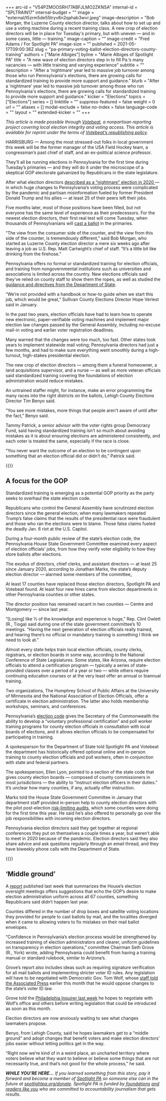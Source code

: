 +++
arc-id = "V54PZMOOSRH77ABFJLMO2ZKNSA"
internal-id = "SPLTRAIN17"
internal-budget = ""
image = "external/t5zrm5de55tryv8n2qahab3wvr.jpeg"
image-description = "Bob Morgan, the Luzerne County election director, talks about how to set up and use a voting machine during a recent training class. A new crop of election directors will be in place for Tuesday's primary, but with uneven — and in some cases, little — training."
image-caption = ""
image-credit = "Fred Adams / For Spotlight PA"
image-size = ""
published = 2021-05-17T09:00:36Z
slug = "pa-primary-voting-ballot-election-directors-county-training"
authors = ["Marie Albiges"]
byline = "Marie Albiges of Spotlight PA"
title = "A new wave of election directors step in to fill Pa.’s many vacancies — with little training and varying experience"
subtitle = ""
description = "After a ‘nightmare’ year led to massive job turnover among those who run Pennsylvania's elections, there are growing calls for standardized training to provide more support and guidance."
blurb = "After a ‘nightmare’ year led to massive job turnover among those who run Pennsylvania's elections, there are growing calls for standardized training to provide more support and guidance."
kicker = "Elections"
topics = ["Elections"]
series = []
linktitle = ""
suppress-featured = false
weight = 0
url = ""
aliases = []
modal-exclude = false
no-index = false
language-code = ""
layout = ""
extended-kicker = ""
+++

<i>This article is made possible through </i><a href="http://votebeat.org/"><i>Votebeat</i></a><i>, a nonpartisan reporting project covering local election integrity and voting access. This article is available for reprint under the terms of </i><a href="https://www.votebeat.org/pages/republishing"><i>Votebeat’s republishing policy</i></a><i>.</i>

HARRISBURG — Among the most stressed-out folks in local government this week will be the former manager of the USA Field Hockey team, a congressman’s past chief of staff, and an ex-political science professor.

They’ll all be running elections in Pennsylvania for the first time during Tuesday’s primaries — and they will do it under the microscope of a skeptical GOP electorate galvanized by Republicans in the state legislature.

After what election directors <a href="https://lesspage.com/news/2020/12/pennsylvania-election-2020-officials-retiring-nightmare/">described as a “nightmare” election in 2020 </a>— in which huge changes to Pennsylvania’s voting process were complicated by the pandemic and partisan misinformation fueled by former President Donald Trump and his allies — at least 25 of their peers left their jobs.

Five months later, most of those positions have been filled, but not everyone has the same level of experience as their predecessors. For the newest election directors, their first real test will come Tuesday, when thousands of Pennsylvanians will <a href="https://www.inquirer.com/politics/election/a/pennsylvania-primary-election-2021-ballot-voting-guide-20210503.html">cast a ballot</a> in the primaries.

“The view from the consumer side of the counter, and the view from this side of the counter, is tremendously different,” said Bob Morgan, who started as Luzerne County election director a mere six weeks ago after leaving a job as U.S. Rep. Matt Cartwight’s chief of staff. “It’s a little bit like drinking from the firehose.”

<script src="https://lesspage.com/embed.js" async></script><div data-spl-embed-version="1" data-spl-src="https://lesspage.com/embeds/newsletter/"></div>

Pennsylvania offers no formal or standardized training for election officials, and training from nongovernmental institutions such as universities and associations is limited across the country. New elections officials said they’ve relied on county staff to show them the ropes, as well as studied the <a href="https://www.dos.pa.gov/VotingElections/OtherServicesEvents/Pages/Election-Adminstration-Tools.aspx">guidance and directives from the Department of State</a>.

“We’re not provided with a handbook or how-to guide when we start this job, which would be great,” Sullivan County Elections Director Hope Verlest said in January.

In the past two years, election officials have had to learn how to operate new electronic, paper-verifiable voting machines and implement major election law changes passed by the General Assembly, including no-excuse mail-in voting and earlier voter registration deadlines.

Many warned that the changes were too much, too fast. Other states took years to implement statewide mail voting; Pennsylvania directors had just a few months, and had to make sure everything went smoothly during a high-turnout, high-stakes presidential election.

The new crop of election directors — among them a funeral homeowner, a land acquisitions supervisor, and a nurse — as well as more veteran officials said standardized training covering the foundations of election administration would reduce mistakes.

An untrained staffer might, for instance, make an error programming the many races into the right districts on the ballots, Lehigh County Elections Director Tim Benyo said.

“You see more mistakes, more things that people aren’t aware of until after the fact,” Benyo said.

Tammy Patrick, a senior advisor with the voter rights group Democracy Fund, said having standardized training isn’t so much about avoiding mistakes as it is about ensuring elections are administered consistently, and each voter is treated the same, especially if the race is close.

“You never want the outcome of an election to be contingent upon something that an election official did or didn’t do,” Patrick said.

{{<picture src="external/bp6fmx138jknsexysharnnaf78.jpeg" description="The new crop of election directors, as well as more veteran officials, said standardized training covering the foundations of election administration would reduce mistakes." caption="The new crop of election directors, as well as more veteran officials, said standardized training covering the foundations of election administration would reduce mistakes." credit="FRED A. ADAMS / For Spotlight PA">}} 

## A focus for the GOP

Standardized training is emerging as a potential GOP priority as the party seeks to overhaul the state election code.

Republicans who control the General Assembly have scrutinized election directors since the general election, when many lawmakers repeated Trump’s false claims that the results of the presidential race were fraudulent and those who ran the elections were to blame. Those false claims fueled the deadly Jan. 6 riot at the U.S. Capitol.

During a four-month public review of the state’s election code, the Pennsylvania House State Government Committee examined every aspect of election officials’ jobs, from how they verify voter eligibility to how they store ballots after elections.

The exodus of directors, chief clerks, and assistant directors — at least 25 since January 2020, according to Jonathan Marks, the state’s deputy election director — alarmed some members of the committee<a href="https://lesspage.com/news/2021/01/pennsylvania-2020-election-hearings-boockvar-republicans-lies-reforms/">. </a>

At least 17 counties have replaced those election directors, Spotlight PA and Votebeat found. At least four new hires came from election departments in other Pennsylvania counties or other states.

The director position has remained vacant in two counties — Centre and Montgomery — since last year.

“[Losing] like ⅓ of the knowledge and experience is huge,” Rep. Clint Owlett (R., Tioga) said during one of the state government committee’s 10 meetings. “Having the next generation of election officials really trained, and hearing there’s no official or mandatory training is something I think we need to look at.”

<script src="https://lesspage.com/embed.js" async></script><div data-spl-embed-version="1" data-spl-src="https://lesspage.com/embeds/donate/"></div>

Almost every state helps train local election officials, county clerks, registrars, or election boards in some way, according to the National Conference of State Legislatures. Some states, like Arizona, require election officials to attend a certification program — typically a series of state-provided classes over a period of a year or two — while others require continuing education courses or at the very least offer an annual or biannual training.

Two organizations, The Humphrey School of Public Affairs at the University of Minnesota and the National Association of Election Officials, offer a certificate in election administration. The latter also holds membership workshops, seminars, and conferences.

Pennsylvania’s <a href="https://www.legis.state.pa.us/WU01/LI/LI/US/PDF/1937/0/0320..PDF">election code</a> gives the Secretary of the Commonwealth the ability to develop a “voluntary professional certification” and poll worker training programs for county election officials in consultation with local boards of elections, and it allows election officials to be compensated for participating in training.

A spokesperson for the Department of State told Spotlight PA and Votebeat the department has historically offered optional online and in-person training to county election officials and poll workers, often in conjunction with state and federal partners.

The spokesperson, Ellen Lyon, pointed to a section of the state code that gives county election boards — composed of county commissioners in most jurisdictions — the ability to “instruct election officers in their duties.” It’s unclear how many counties, if any, actually offer instruction.

Marks told the House State Government Committee in January that department staff provided in-person help to county election directors with the pilot post-election <a href="https://lesspage.com/news/2021/03/pa-election-biden-trump-risk-limiting-audit-limitations/">risk-limiting audits</a>, which some counties were doing for the first time this year. He said he’s also offered to personally go over the job responsibilities with incoming election directors.

Pennsylvania election directors said they get together at regional conferences they put on themselves a couple times a year, but weren’t able to meet in 2020 because of the pandemic. Election directors said they also share advice and ask questions regularly through an email thread, and they have biweekly phone calls with the Department of State.

{{<picture src="external/4cyhms9401zkbtpktfqn3xfk1w.jpeg" description="State Rep. Seth Grove (R., York), chairman of the House State Government Committee, is pushing for standardized training for election officials as part of a host of election-related reforms following the Nov. 3 general election." caption="State Rep. Seth Grove (R., York), chairman of the House State Government Committee, is pushing for standardized training for election officials as part of a host of election-related reforms following the Nov. 3 general election." credit="DAN GLEITER / PennLive">}} 

## ‘Middle ground’

A <a href="http://www.repgrove.com/Display/SiteFiles/418/OtherDocuments/2021/Election%20Oversight%20Hearing%20Final%20Report.pdf">report</a> published last week that summarizes the House’s election oversight meetings offers suggestions that echo the GOP’s desire to make election administration uniform across all 67 counties, something Republicans said didn’t happen last year.

Counties differed in the number of drop boxes and satellite voting locations they provided for people to cast ballots by mail, and the localities diverged when it came to allowing voters to fix mistakes on their mail ballot envelopes.

“Confidence in Pennsylvania’s election process would be strengthened by increased training of election administrators and clearer, uniform guidelines on transparency in election operations,” committee Chairman Seth Grove (R., York) wrote, adding Pennsylvania could benefit from having a training manual or standard rulebook, similar to Arizona’s.

Grove’s report also includes ideas such as requiring signature verification for all mail ballots and implementing stricter voter ID rules. Any legislation will have to be negotiated with Democratic Gov. Tom Wolf, whose <a href="https://apnews.com/article/donald-trump-pennsylvania-house-elections-elections-government-and-politics-e3d6bbd3fcc61d745be8ea768a04f1c5">staff told the Associated Press</a> earlier this month that he would oppose changes to the state’s voter ID law.

Grove told the <a href="https://www.inquirer.com/politics/election/pennsylvania-state-house-republicans-election-reform-report-20210510.html">Philadelphia Inquirer last week</a> he hopes to negotiate with Wolf’s office and others before writing legislation that could be introduced as soon as this month.

Election directors are now anxiously waiting to see what changes lawmakers propose.

Benyo, from Lehigh County, said he hopes lawmakers get to a “middle ground” and adopt changes that benefit voters and make election directors’ jobs easier without letting politics get in the way.

“Right now we’re kind of in a weird place, an uncharted territory where voters believe what they want to believe or believe some things that are not necessarily true, and that’s not good for the whole process,” he said.

<i><b>WHILE YOU’RE HERE...</b></i><i> If you learned something from this story, pay it forward and become a member of </i><a href="https://lesspage.com/"><i>Spotlight PA</i></a><i> so someone else can in the future at </i><a href="http://spotlightpa.org/donate"><i>spotlightpa.org/donate</i></a><i>. Spotlight PA is funded by</i><a href="https://lesspage.com/support"><i> foundations</i></a><i> </i><a href="https://lesspage.com/support"><i>and readers like you</i></a><i> who are committed to accountability journalism that gets results.</i>
